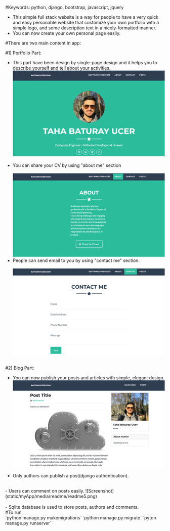 #Keywords: python, django, bootstrap, javascript, jquery </br>

- This simple full stack website is a way for people to have a very quick and easy personable website that customize your own portfolio with a simple logo, and some description text in a nicely-formatted manner.  </br>
- You can now create your own personal page easily.  </br>

#There are two main content in app:

#1) Portfolio Part:
- This part have been design by single-page design and it helps you to describe yourself and tell about your activities.
![Screenshot](static/myApp/media/readme/readme1.png)
</br></br>
- You can share your CV by using "about me" section
</br></br>
![Screenshot](static/myApp/media/readme/readme2.png)
- People can send email to you by using "contact me" section. 
</br></br>
![Screenshot](static/myApp/media/readme/readme3.png)
</br></br>



#2) Blog Part:
- You can now publish your posts and articles with simple, elegant design.
![Screenshot](static/myApp/media/readme/readme4.png)
</br></br>
- Only authors can publish a post(django authentication).
</br>
- Users can comment on posts easily.
![Screenshot](static/myApp/media/readme/readme5.png)
</br></br>
- Sqlite database is used to store posts, authors and comments.
</br>
#To run </br>
`python manage.py makemigrations`
`python manage.py migrate`
`pyton manage.py runserver`
